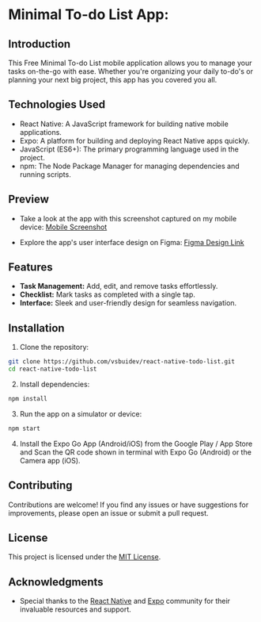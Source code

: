 # Minimal To-do List App:

## Introduction

This Free Minimal To-do List mobile application allows you to manage your tasks on-the-go with ease. Whether you're organizing your daily to-do's or planning your next big project, this app has you covered you all.

## Technologies Used

- React Native: A JavaScript framework for building native mobile applications.
- Expo: A platform for building and deploying React Native apps quickly.
- JavaScript (ES6+): The primary programming language used in the project.
- npm: The Node Package Manager for managing dependencies and running scripts.

## Preview

- Take a look at the app with this screenshot captured on my mobile device: [Mobile Screenshot](./Preview/Screenshot.PNG)

- Explore the app's user interface design on Figma: [Figma Design Link](https://www.figma.com/community/file/1350344600031523800/minimal-to-do-list-app)

## Features

- **Task Management:** Add, edit, and remove tasks effortlessly.
- **Checklist:** Mark tasks as completed with a single tap.
- **Interface:** Sleek and user-friendly design for seamless navigation.

## Installation

1. Clone the repository:

```bash
git clone https://github.com/vsbuidev/react-native-todo-list.git
cd react-native-todo-list
```

2. Install dependencies:

```bash
npm install
```

3. Run the app on a simulator or device:

```bash
npm start
```

4. Install the Expo Go App (Android/iOS) from the Google Play / App Store and Scan the QR code shown in terminal with Expo Go (Android) or the Camera app (iOS).

## Contributing

Contributions are welcome! If you find any issues or have suggestions for improvements, please open an issue or submit a pull request.

## License

This project is licensed under the [MIT License](LICENSE).

## Acknowledgments

- Special thanks to the [React Native](https://reactnative.dev/) and [Expo](https://expo.dev/) community for their invaluable resources and support.
